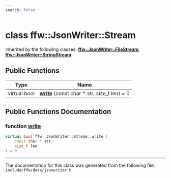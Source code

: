 ```yaml
---
search: false
---
```


# class ffw::JsonWriter::Stream



Inherited by the following classes: **[ffw::JsonWriter::FileStream](classffw_1_1_json_writer_1_1_file_stream.md)**, **[ffw::JsonWriter::StringStream](classffw_1_1_json_writer_1_1_string_stream.md)**

## Public Functions

|Type|Name|
|-----|-----|
|virtual bool|[**write**](classffw_1_1_json_writer_1_1_stream.md#1a75d12a91fa621410c2fec378fe2885e2) (const char \* str, size\_t len) = 0|


## Public Functions Documentation

### function <a id="1a75d12a91fa621410c2fec378fe2885e2" href="#1a75d12a91fa621410c2fec378fe2885e2">write</a>

```cpp
virtual bool ffw::JsonWriter::Stream::write (
    const char * str,
    size_t len
) = 0
```





----------------------------------------
The documentation for this class was generated from the following file: `include/ffw/data/jsonwriter.h`
